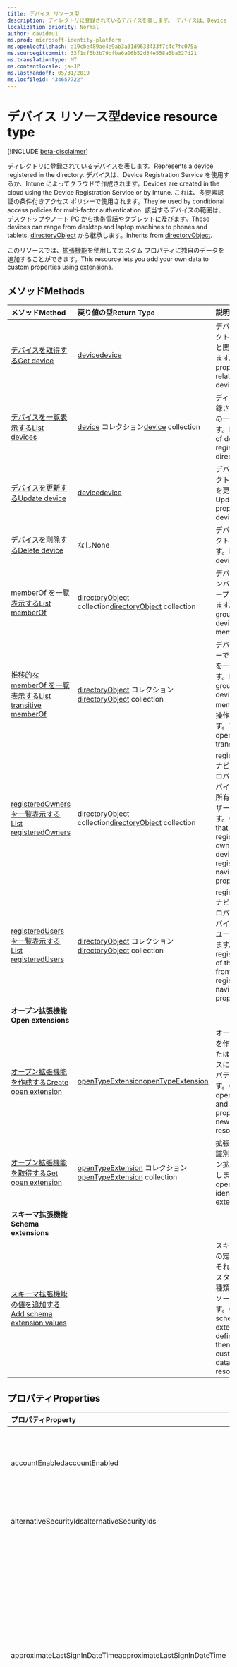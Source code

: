 ```yaml
---
title: デバイス リソース型
description: ディレクトリに登録されているデバイスを表します。 デバイスは、Device Registration Service を使用するか、Intune によってクラウドで作成されます。 これは、多要素認証の条件付きアクセス ポリシーで使用されます。 該当するデバイスの範囲は、デスクトップやノート PC から携帯電話やタブレットに及びます。 directoryObject から継承します。
localization_priority: Normal
author: davidmu1
ms.prod: microsoft-identity-platform
ms.openlocfilehash: a19cbe489ae4e9ab3a31d9633433f7c4c7fc075a
ms.sourcegitcommit: 33f1cf5b3b79bfba6a06b52d34e558a6ba327d21
ms.translationtype: MT
ms.contentlocale: ja-JP
ms.lasthandoff: 05/31/2019
ms.locfileid: "34657722"
---
```

# <a name="device-resource-type"></a><span data-ttu-id="eac3d-107">デバイス リソース型</span><span class="sxs-lookup"><span data-stu-id="eac3d-107">device resource type</span></span>

[!INCLUDE [beta-disclaimer](../../includes/beta-disclaimer.md)]

<span data-ttu-id="eac3d-108">ディレクトリに登録されているデバイスを表します。</span><span class="sxs-lookup"><span data-stu-id="eac3d-108">Represents a device registered in the directory.</span></span> <span data-ttu-id="eac3d-109">デバイスは、Device Registration Service を使用するか、Intune によってクラウドで作成されます。</span><span class="sxs-lookup"><span data-stu-id="eac3d-109">Devices are created in the cloud using the Device Registration Service or by Intune.</span></span> <span data-ttu-id="eac3d-110">これは、多要素認証の条件付きアクセス ポリシーで使用されます。</span><span class="sxs-lookup"><span data-stu-id="eac3d-110">They're used by conditional access policies for multi-factor authentication.</span></span> <span data-ttu-id="eac3d-111">該当するデバイスの範囲は、デスクトップやノート PC から携帯電話やタブレットに及びます。</span><span class="sxs-lookup"><span data-stu-id="eac3d-111">These devices can range from desktop and laptop machines to phones and tablets.</span></span> <span data-ttu-id="eac3d-112">[directoryObject](directoryobject.md) から継承します。</span><span class="sxs-lookup"><span data-stu-id="eac3d-112">Inherits from [directoryObject](directoryobject.md).</span></span>

<span data-ttu-id="eac3d-113">このリソースでは、[拡張機能](/graph/extensibility-overview)を使用してカスタム プロパティに独自のデータを追加することができます。</span><span class="sxs-lookup"><span data-stu-id="eac3d-113">This resource lets you add your own data to custom properties using [extensions](/graph/extensibility-overview).</span></span>

## <a name="methods"></a><span data-ttu-id="eac3d-114">メソッド</span><span class="sxs-lookup"><span data-stu-id="eac3d-114">Methods</span></span>

| <span data-ttu-id="eac3d-115">メソッド</span><span class="sxs-lookup"><span data-stu-id="eac3d-115">Method</span></span>       | <span data-ttu-id="eac3d-116">戻り値の型</span><span class="sxs-lookup"><span data-stu-id="eac3d-116">Return Type</span></span>  |<span data-ttu-id="eac3d-117">説明</span><span class="sxs-lookup"><span data-stu-id="eac3d-117">Description</span></span>|
|:---------------|:--------|:----------|
|[<span data-ttu-id="eac3d-118">デバイスを取得する</span><span class="sxs-lookup"><span data-stu-id="eac3d-118">Get device</span></span>](../api/device-get.md) | [<span data-ttu-id="eac3d-119">device</span><span class="sxs-lookup"><span data-stu-id="eac3d-119">device</span></span>](device.md) |<span data-ttu-id="eac3d-120">デバイスオブジェクトのプロパティと関係を読み取ります。</span><span class="sxs-lookup"><span data-stu-id="eac3d-120">Read properties and relationships of device object.</span></span>|
|[<span data-ttu-id="eac3d-121">デバイスを一覧表示する</span><span class="sxs-lookup"><span data-stu-id="eac3d-121">List devices</span></span>](../api/device-list.md) | <span data-ttu-id="eac3d-122">[device](device.md) コレクション</span><span class="sxs-lookup"><span data-stu-id="eac3d-122">[device](device.md) collection</span></span>| <span data-ttu-id="eac3d-123">ディレクトリに登録されたデバイスの一覧を取得します。</span><span class="sxs-lookup"><span data-stu-id="eac3d-123">Retrieve a list of devices registered in the directory.</span></span> |
|[<span data-ttu-id="eac3d-124">デバイスを更新する</span><span class="sxs-lookup"><span data-stu-id="eac3d-124">Update device</span></span>](../api/device-update.md) | [<span data-ttu-id="eac3d-125">device</span><span class="sxs-lookup"><span data-stu-id="eac3d-125">device</span></span>](device.md)  |<span data-ttu-id="eac3d-126">デバイスオブジェクトのプロパティを更新します。</span><span class="sxs-lookup"><span data-stu-id="eac3d-126">Update the properties of the device object.</span></span> |
|[<span data-ttu-id="eac3d-127">デバイスを削除する</span><span class="sxs-lookup"><span data-stu-id="eac3d-127">Delete device</span></span>](../api/device-delete.md) | <span data-ttu-id="eac3d-128">なし</span><span class="sxs-lookup"><span data-stu-id="eac3d-128">None</span></span> |<span data-ttu-id="eac3d-129">デバイスオブジェクトを削除します。</span><span class="sxs-lookup"><span data-stu-id="eac3d-129">Delete the device object.</span></span> |
|[<span data-ttu-id="eac3d-130">memberOf を一覧表示する</span><span class="sxs-lookup"><span data-stu-id="eac3d-130">List memberOf</span></span>](../api/device-list-memberof.md) |<span data-ttu-id="eac3d-131">[directoryObject](directoryobject.md) collection</span><span class="sxs-lookup"><span data-stu-id="eac3d-131">[directoryObject](directoryobject.md) collection</span></span>| <span data-ttu-id="eac3d-132">デバイスが直接メンバーであるグループを一覧表示します。</span><span class="sxs-lookup"><span data-stu-id="eac3d-132">List the groups that the device is a direct member of.</span></span> |
|[<span data-ttu-id="eac3d-133">推移的な memberOf を一覧表示する</span><span class="sxs-lookup"><span data-stu-id="eac3d-133">List transitive memberOf</span></span>](../api/device-list-transitivememberof.md) |<span data-ttu-id="eac3d-134">[directoryObject](directoryobject.md) コレクション</span><span class="sxs-lookup"><span data-stu-id="eac3d-134">[directoryObject](directoryobject.md) collection</span></span>| <span data-ttu-id="eac3d-135">デバイスがメンバーであるグループを一覧表示します。</span><span class="sxs-lookup"><span data-stu-id="eac3d-135">List the groups that the device is a member of.</span></span> <span data-ttu-id="eac3d-136">この操作は推移的です。</span><span class="sxs-lookup"><span data-stu-id="eac3d-136">This operation is transitive.</span></span> |
|[<span data-ttu-id="eac3d-137">registeredOwners を一覧表示する</span><span class="sxs-lookup"><span data-stu-id="eac3d-137">List registeredOwners</span></span>](../api/device-list-registeredowners.md) |<span data-ttu-id="eac3d-138">[directoryObject](directoryobject.md) collection</span><span class="sxs-lookup"><span data-stu-id="eac3d-138">[directoryObject](directoryobject.md) collection</span></span>| <span data-ttu-id="eac3d-139">registeredOwners ナビゲーション プロパティから、デバイスの登録済み所有者であるユーザーを取得します。</span><span class="sxs-lookup"><span data-stu-id="eac3d-139">Get the users that are registered owners of the device from the registeredOwners navigation property.</span></span>|
|[<span data-ttu-id="eac3d-140">registeredUsers を一覧表示する</span><span class="sxs-lookup"><span data-stu-id="eac3d-140">List registeredUsers</span></span>](../api/device-list-registeredusers.md) |<span data-ttu-id="eac3d-141">[directoryObject](directoryobject.md) コレクション</span><span class="sxs-lookup"><span data-stu-id="eac3d-141">[directoryObject](directoryobject.md) collection</span></span>| <span data-ttu-id="eac3d-142">registeredUsers ナビゲーション プロパティから、デバイスの登録済みユーザーを取得します。</span><span class="sxs-lookup"><span data-stu-id="eac3d-142">Get the registered users of the device from the registeredUsers navigation property.</span></span>|
|<span data-ttu-id="eac3d-143">**オープン拡張機能**</span><span class="sxs-lookup"><span data-stu-id="eac3d-143">**Open extensions**</span></span>| | |
|[<span data-ttu-id="eac3d-144">オープン拡張機能を作成する</span><span class="sxs-lookup"><span data-stu-id="eac3d-144">Create open extension</span></span>](../api/opentypeextension-post-opentypeextension.md) |[<span data-ttu-id="eac3d-145">openTypeExtension</span><span class="sxs-lookup"><span data-stu-id="eac3d-145">openTypeExtension</span></span>](opentypeextension.md)| <span data-ttu-id="eac3d-146">オープン拡張機能を作成し、新規または既存のリソースにカスタム プロパティを追加します。</span><span class="sxs-lookup"><span data-stu-id="eac3d-146">Create an open extension and add custom properties to a new or existing resource.</span></span>|
|[<span data-ttu-id="eac3d-147">オープン拡張機能を取得する</span><span class="sxs-lookup"><span data-stu-id="eac3d-147">Get open extension</span></span>](../api/opentypeextension-get.md) |<span data-ttu-id="eac3d-148">[openTypeExtension](opentypeextension.md) コレクション</span><span class="sxs-lookup"><span data-stu-id="eac3d-148">[openTypeExtension](opentypeextension.md) collection</span></span>| <span data-ttu-id="eac3d-149">拡張機能の名前で識別されるオープン拡張機能を取得します。</span><span class="sxs-lookup"><span data-stu-id="eac3d-149">Get an open extension identified by the extension name.</span></span>|
|<span data-ttu-id="eac3d-150">**スキーマ拡張機能**</span><span class="sxs-lookup"><span data-stu-id="eac3d-150">**Schema extensions**</span></span>| | |
|[<span data-ttu-id="eac3d-151">スキーマ拡張機能の値を追加する</span><span class="sxs-lookup"><span data-stu-id="eac3d-151">Add schema extension values</span></span>](/graph/extensibility-schema-groups) || <span data-ttu-id="eac3d-152">スキーマ拡張機能の定義を作成し、それを使用してカスタマイズされた種類のデータをリソースに追加します。</span><span class="sxs-lookup"><span data-stu-id="eac3d-152">Create a schema extension definition and then use it to add custom typed data to a resource.</span></span>|

## <a name="properties"></a><span data-ttu-id="eac3d-153">プロパティ</span><span class="sxs-lookup"><span data-stu-id="eac3d-153">Properties</span></span>
| <span data-ttu-id="eac3d-154">プロパティ</span><span class="sxs-lookup"><span data-stu-id="eac3d-154">Property</span></span>     | <span data-ttu-id="eac3d-155">型</span><span class="sxs-lookup"><span data-stu-id="eac3d-155">Type</span></span>   |<span data-ttu-id="eac3d-156">説明</span><span class="sxs-lookup"><span data-stu-id="eac3d-156">Description</span></span>|
|:---------------|:--------|:----------|
|<span data-ttu-id="eac3d-157">accountEnabled</span><span class="sxs-lookup"><span data-stu-id="eac3d-157">accountEnabled</span></span>|<span data-ttu-id="eac3d-158">Boolean</span><span class="sxs-lookup"><span data-stu-id="eac3d-158">Boolean</span></span>| <span data-ttu-id="eac3d-159">アカウントが有効な場合は **true**。それ以外の場合は **false**。</span><span class="sxs-lookup"><span data-stu-id="eac3d-159">**true** if the account is enabled; otherwise, **false**.</span></span> <span data-ttu-id="eac3d-160">既定値は true です。</span><span class="sxs-lookup"><span data-stu-id="eac3d-160">default is true.</span></span>|
|<span data-ttu-id="eac3d-161">alternativeSecurityIds</span><span class="sxs-lookup"><span data-stu-id="eac3d-161">alternativeSecurityIds</span></span>|<span data-ttu-id="eac3d-162">alternativeSecurityId コレクション</span><span class="sxs-lookup"><span data-stu-id="eac3d-162">alternativeSecurityId collection</span></span>| <span data-ttu-id="eac3d-163">内部使用専用です。</span><span class="sxs-lookup"><span data-stu-id="eac3d-163">For internal use only.</span></span> <span data-ttu-id="eac3d-164">null 許容ではありません。</span><span class="sxs-lookup"><span data-stu-id="eac3d-164">Not nullable.</span></span> |
|<span data-ttu-id="eac3d-165">approximateLastSignInDateTime</span><span class="sxs-lookup"><span data-stu-id="eac3d-165">approximateLastSignInDateTime</span></span>|<span data-ttu-id="eac3d-166">DateTimeOffset</span><span class="sxs-lookup"><span data-stu-id="eac3d-166">DateTimeOffset</span></span>| <span data-ttu-id="eac3d-167">Timestamp 型は、ISO 8601 形式を使用して日付と時刻の情報を表し、常に UTC 時間です。</span><span class="sxs-lookup"><span data-stu-id="eac3d-167">The timestamp type represents date and time information using ISO 8601 format and is always in UTC time.</span></span> <span data-ttu-id="eac3d-168">たとえば、2014 年 1 月 1 日午前 0 時 (UTC) は、次のようになります。`'2014-01-01T00:00:00Z'`</span><span class="sxs-lookup"><span data-stu-id="eac3d-168">For example, midnight UTC on Jan 1, 2014 would look like this: `'2014-01-01T00:00:00Z'`.</span></span> <span data-ttu-id="eac3d-169">読み取り専用です。</span><span class="sxs-lookup"><span data-stu-id="eac3d-169">Read-only.</span></span> |
|<span data-ttu-id="eac3d-170">complianceExpirationDateTime</span><span class="sxs-lookup"><span data-stu-id="eac3d-170">complianceExpirationDateTime</span></span>|<span data-ttu-id="eac3d-171">DateTimeOffset</span><span class="sxs-lookup"><span data-stu-id="eac3d-171">DateTimeOffset</span></span>| <span data-ttu-id="eac3d-172">デバイスが準拠していると見なされなくなったときのタイムスタンプ。</span><span class="sxs-lookup"><span data-stu-id="eac3d-172">The timestamp when the device is no longer deemed compliant.</span></span> <span data-ttu-id="eac3d-173">Timestamp 型は、ISO 8601 形式を使用して日付と時刻の情報を表し、常に UTC 時間です。</span><span class="sxs-lookup"><span data-stu-id="eac3d-173">The timestamp type represents date and time information using ISO 8601 format and is always in UTC time.</span></span> <span data-ttu-id="eac3d-174">たとえば、2014 年 1 月 1 日午前 0 時 (UTC) は、次のようになります。`'2014-01-01T00:00:00Z'`</span><span class="sxs-lookup"><span data-stu-id="eac3d-174">For example, midnight UTC on Jan 1, 2014 would look like this: `'2014-01-01T00:00:00Z'`.</span></span> <span data-ttu-id="eac3d-175">読み取り専用です。</span><span class="sxs-lookup"><span data-stu-id="eac3d-175">Read-only.</span></span> |
|<span data-ttu-id="eac3d-176">deviceId</span><span class="sxs-lookup"><span data-stu-id="eac3d-176">deviceId</span></span>|<span data-ttu-id="eac3d-177">Guid</span><span class="sxs-lookup"><span data-stu-id="eac3d-177">Guid</span></span>| <span data-ttu-id="eac3d-178">登録時に Azure の Device Registration Service により設定された一意の識別子。</span><span class="sxs-lookup"><span data-stu-id="eac3d-178">Unique identifier set by Azure Device Registration Service at the time of registration.</span></span> |
|<span data-ttu-id="eac3d-179">deviceMetadata</span><span class="sxs-lookup"><span data-stu-id="eac3d-179">deviceMetadata</span></span>|<span data-ttu-id="eac3d-180">String</span><span class="sxs-lookup"><span data-stu-id="eac3d-180">String</span></span>| <span data-ttu-id="eac3d-181">内部使用のために用意されています。</span><span class="sxs-lookup"><span data-stu-id="eac3d-181">For internal use only.</span></span> <span data-ttu-id="eac3d-182">Null に設定します。</span><span class="sxs-lookup"><span data-stu-id="eac3d-182">Set to null.</span></span> |
|<span data-ttu-id="eac3d-183">deviceVersion</span><span class="sxs-lookup"><span data-stu-id="eac3d-183">deviceVersion</span></span>|<span data-ttu-id="eac3d-184">Int32</span><span class="sxs-lookup"><span data-stu-id="eac3d-184">Int32</span></span>| <span data-ttu-id="eac3d-185">内部使用のみ。</span><span class="sxs-lookup"><span data-stu-id="eac3d-185">For internal use only.</span></span> |
|<span data-ttu-id="eac3d-186">displayName</span><span class="sxs-lookup"><span data-stu-id="eac3d-186">displayName</span></span>|<span data-ttu-id="eac3d-187">String</span><span class="sxs-lookup"><span data-stu-id="eac3d-187">String</span></span>| <span data-ttu-id="eac3d-p109">デバイスの表示名。必須。</span><span class="sxs-lookup"><span data-stu-id="eac3d-p109">The display name for the device. Required.</span></span> |
|<span data-ttu-id="eac3d-190">id</span><span class="sxs-lookup"><span data-stu-id="eac3d-190">id</span></span>|<span data-ttu-id="eac3d-191">文字列</span><span class="sxs-lookup"><span data-stu-id="eac3d-191">String</span></span>|<span data-ttu-id="eac3d-p110">デバイスの一意識別子。[directoryObject](directoryobject.md) から継承されます。キーであり、Null は許容されません。読み取り専用。</span><span class="sxs-lookup"><span data-stu-id="eac3d-p110">The unique identifier for the device. Inherited from [directoryObject](directoryobject.md). Key, Not nullable. Read-only.</span></span>|
|<span data-ttu-id="eac3d-196">isCompliant</span><span class="sxs-lookup"><span data-stu-id="eac3d-196">isCompliant</span></span>|<span data-ttu-id="eac3d-197">ブール値</span><span class="sxs-lookup"><span data-stu-id="eac3d-197">Boolean</span></span>|<span data-ttu-id="eac3d-198">デバイスがモバイル デバイス管理 (MDM) ポリシーに準拠している場合は **true**。それ以外の場合は **false**。</span><span class="sxs-lookup"><span data-stu-id="eac3d-198">**true** if the device complies with Mobile Device Management (MDM) policies; otherwise, **false**.</span></span> <span data-ttu-id="eac3d-199">読み取り専用です。</span><span class="sxs-lookup"><span data-stu-id="eac3d-199">Read-only.</span></span> <span data-ttu-id="eac3d-200">これは、任意のデバイスの OS タイプに対して、または Windows OS デバイス用の承認された[MDM アプリ](https://docs.microsoft.com/windows/client-management/mdm/azure-active-directory-integration-with-mdm)によってのみ、Intune によって更新できます。</span><span class="sxs-lookup"><span data-stu-id="eac3d-200">This can only be updated by Intune for any device OS type or by an [approved MDM app](https://docs.microsoft.com/windows/client-management/mdm/azure-active-directory-integration-with-mdm) for Windows OS devices.</span></span>|
|<span data-ttu-id="eac3d-201">isManaged</span><span class="sxs-lookup"><span data-stu-id="eac3d-201">isManaged</span></span>|<span data-ttu-id="eac3d-202">Boolean</span><span class="sxs-lookup"><span data-stu-id="eac3d-202">Boolean</span></span>|<span data-ttu-id="eac3d-203">デバイスがモバイル デバイス管理 (MDM) アプリで管理されている場合は **true**。それ以外の場合は **false**。</span><span class="sxs-lookup"><span data-stu-id="eac3d-203">**true** if the device is managed by a Mobile Device Management (MDM) app; otherwise, **false**.</span></span> <span data-ttu-id="eac3d-204">これは、任意のデバイスの OS タイプに対して、または Windows OS デバイス用の承認された[MDM アプリ](https://docs.microsoft.com/windows/client-management/mdm/azure-active-directory-integration-with-mdm)によってのみ、Intune によって更新できます。</span><span class="sxs-lookup"><span data-stu-id="eac3d-204">This can only be updated by Intune for any device OS type or by an [approved MDM app](https://docs.microsoft.com/windows/client-management/mdm/azure-active-directory-integration-with-mdm) for Windows OS devices.</span></span> |
|<span data-ttu-id="eac3d-205">onPremisesLastSyncDateTime</span><span class="sxs-lookup"><span data-stu-id="eac3d-205">onPremisesLastSyncDateTime</span></span>|<span data-ttu-id="eac3d-206">DateTimeOffset</span><span class="sxs-lookup"><span data-stu-id="eac3d-206">DateTimeOffset</span></span>|<span data-ttu-id="eac3d-207">オブジェクトがオンプレミスのディレクトリと最後に同期された日時を示します。Timestamp 型は、ISO 8601 形式を使用して、常に UTC 時間での日付と時刻の情報を表します。</span><span class="sxs-lookup"><span data-stu-id="eac3d-207">The last time at which the object was synced with the on-premises directory.The Timestamp type represents date and time information using ISO 8601 format and is always in UTC time.</span></span> <span data-ttu-id="eac3d-208">たとえば、2014 年 1 月 1 日午前 0 時 (UTC) は、次のようになります。`'2014-01-01T00:00:00Z'` 読み取り専用。</span><span class="sxs-lookup"><span data-stu-id="eac3d-208">For example, midnight UTC on Jan 1, 2014 would look like this: `'2014-01-01T00:00:00Z'` Read-only.</span></span> |
|<span data-ttu-id="eac3d-209">onPremisesSyncEnabled</span><span class="sxs-lookup"><span data-stu-id="eac3d-209">onPremisesSyncEnabled</span></span>|<span data-ttu-id="eac3d-210">Boolean</span><span class="sxs-lookup"><span data-stu-id="eac3d-210">Boolean</span></span>|<span data-ttu-id="eac3d-211">このオブジェクトがオンプレミスのディレクトリから同期される場合は **true**。このオブジェクトが最初にオンプレミスのディレクトリから同期されていて、今後は同期されない場合は **false**。このオブジェクトがオンプレミスのディレクトリから一度も同期されたことがない場合は **null** (既定値)。</span><span class="sxs-lookup"><span data-stu-id="eac3d-211">**true** if this object is synced from an on-premises directory; **false** if this object was originally synced from an on-premises directory but is no longer synced; **null** if this object has never been synced from an on-premises directory (default).</span></span> <span data-ttu-id="eac3d-212">読み取り専用です。</span><span class="sxs-lookup"><span data-stu-id="eac3d-212">Read-only.</span></span>|
|<span data-ttu-id="eac3d-213">operatingSystem</span><span class="sxs-lookup"><span data-stu-id="eac3d-213">operatingSystem</span></span>|<span data-ttu-id="eac3d-214">String</span><span class="sxs-lookup"><span data-stu-id="eac3d-214">String</span></span>| <span data-ttu-id="eac3d-p115">デバイス上のオペレーティング システムの種類。必須。</span><span class="sxs-lookup"><span data-stu-id="eac3d-p115">The type of operating system on the device. Required.</span></span> |
|<span data-ttu-id="eac3d-217">operatingSystemVersion</span><span class="sxs-lookup"><span data-stu-id="eac3d-217">operatingSystemVersion</span></span>|<span data-ttu-id="eac3d-218">String</span><span class="sxs-lookup"><span data-stu-id="eac3d-218">String</span></span>| <span data-ttu-id="eac3d-219">デバイスのオペレーティング システムのバージョン。</span><span class="sxs-lookup"><span data-stu-id="eac3d-219">Operating system version of the device.</span></span> <span data-ttu-id="eac3d-220">必須。</span><span class="sxs-lookup"><span data-stu-id="eac3d-220">Required.</span></span> |
|<span data-ttu-id="eac3d-221">physicalIds</span><span class="sxs-lookup"><span data-stu-id="eac3d-221">physicalIds</span></span>|<span data-ttu-id="eac3d-222">String collection</span><span class="sxs-lookup"><span data-stu-id="eac3d-222">String collection</span></span>| <span data-ttu-id="eac3d-223">内部使用専用です。</span><span class="sxs-lookup"><span data-stu-id="eac3d-223">For internal use only.</span></span> <span data-ttu-id="eac3d-224">null 許容ではありません。</span><span class="sxs-lookup"><span data-stu-id="eac3d-224">Not nullable.</span></span> |
|<span data-ttu-id="eac3d-225">profileType</span><span class="sxs-lookup"><span data-stu-id="eac3d-225">profileType</span></span>|<span data-ttu-id="eac3d-226">String</span><span class="sxs-lookup"><span data-stu-id="eac3d-226">String</span></span>|<span data-ttu-id="eac3d-227">デバイスのプロファイルの種類。</span><span class="sxs-lookup"><span data-stu-id="eac3d-227">The profile type of the device.</span></span> <span data-ttu-id="eac3d-228">可能な値:</span><span class="sxs-lookup"><span data-stu-id="eac3d-228">Possible values:</span></span><br /><span data-ttu-id="eac3d-229">**Registereddevice**限り</span><span class="sxs-lookup"><span data-stu-id="eac3d-229">**RegisteredDevice** (default)</span></span><br /><span data-ttu-id="eac3d-230">**SecureVM**</span><span class="sxs-lookup"><span data-stu-id="eac3d-230">**SecureVM**</span></span><br /><span data-ttu-id="eac3d-231">**Printer**</span><span class="sxs-lookup"><span data-stu-id="eac3d-231">**Printer**</span></span><br /><span data-ttu-id="eac3d-232">**Shared**</span><span class="sxs-lookup"><span data-stu-id="eac3d-232">**Shared**</span></span><br /><span data-ttu-id="eac3d-233">**Hub**</span><span class="sxs-lookup"><span data-stu-id="eac3d-233">**IoT**</span></span>|
|<span data-ttu-id="eac3d-234">systemLabels</span><span class="sxs-lookup"><span data-stu-id="eac3d-234">systemLabels</span></span>|<span data-ttu-id="eac3d-235">文字列コレクション</span><span class="sxs-lookup"><span data-stu-id="eac3d-235">String collection</span></span>| <span data-ttu-id="eac3d-236">システムによってデバイスに適用されるラベルのリスト。</span><span class="sxs-lookup"><span data-stu-id="eac3d-236">List of labels applied to the device by the system.</span></span> |
|<span data-ttu-id="eac3d-237">trustType</span><span class="sxs-lookup"><span data-stu-id="eac3d-237">trustType</span></span>|<span data-ttu-id="eac3d-238">String</span><span class="sxs-lookup"><span data-stu-id="eac3d-238">String</span></span>| <span data-ttu-id="eac3d-239">参加済みデバイスの信頼の種類。</span><span class="sxs-lookup"><span data-stu-id="eac3d-239">Type of trust for the joined device.</span></span> <span data-ttu-id="eac3d-240">読み取り専用です。</span><span class="sxs-lookup"><span data-stu-id="eac3d-240">Read-only.</span></span> <span data-ttu-id="eac3d-241">可能な値:</span><span class="sxs-lookup"><span data-stu-id="eac3d-241">Possible values:</span></span> <br /><span data-ttu-id="eac3d-242">**ワークプレース** - *bring your own personal devices* を示します</span><span class="sxs-lookup"><span data-stu-id="eac3d-242">**Workplace** - indicates *bring your own personal devices*</span></span><br /><span data-ttu-id="eac3d-243">**AzureAd** - クラウド専用の参加済みデバイス</span><span class="sxs-lookup"><span data-stu-id="eac3d-243">**AzureAd** - Cloud only joined devices</span></span><br /><span data-ttu-id="eac3d-244">**ServerAd** -Azure AD に参加済みのオンプレミスのドメイン参加済みデバイス。</span><span class="sxs-lookup"><span data-stu-id="eac3d-244">**ServerAd** - on-premises domain joined devices joined to Azure AD.</span></span> <span data-ttu-id="eac3d-245">詳細については、「[Azure Active Directory のデバイス管理の概要](https://docs.microsoft.com/en-us/azure/active-directory/device-management-introduction)」を参照してください</span><span class="sxs-lookup"><span data-stu-id="eac3d-245">For more details, see [Introduction to device management in Azure Active Directory](https://docs.microsoft.com/en-us/azure/active-directory/device-management-introduction)</span></span> |
|<span data-ttu-id="eac3d-246">名前</span><span class="sxs-lookup"><span data-stu-id="eac3d-246">Name</span></span>| <span data-ttu-id="eac3d-247">String</span><span class="sxs-lookup"><span data-stu-id="eac3d-247">String</span></span> | <span data-ttu-id="eac3d-248">デバイスのフレンドリ名。</span><span class="sxs-lookup"><span data-stu-id="eac3d-248">Friendly name of a device.</span></span> <span data-ttu-id="eac3d-249">ユーザーが Microsoft アカウントでプロジェクトローマの一部としてサインインした場合にのみ返されます。</span><span class="sxs-lookup"><span data-stu-id="eac3d-249">Only returned if user signs in with a Microsoft account as part of Project Rome.</span></span> |
|<span data-ttu-id="eac3d-250">状態</span><span class="sxs-lookup"><span data-stu-id="eac3d-250">Status</span></span> | <span data-ttu-id="eac3d-251">String</span><span class="sxs-lookup"><span data-stu-id="eac3d-251">String</span></span>| <span data-ttu-id="eac3d-252">デバイスがオンラインまたはオフライン。</span><span class="sxs-lookup"><span data-stu-id="eac3d-252">Device is online or offline.</span></span> <span data-ttu-id="eac3d-253">ユーザーが Microsoft アカウントでプロジェクトローマの一部としてサインインした場合にのみ返されます。</span><span class="sxs-lookup"><span data-stu-id="eac3d-253">Only returned if user signs in with a Microsoft account as part of Project Rome.</span></span> |
|<span data-ttu-id="eac3d-254">プラットフォーム</span><span class="sxs-lookup"><span data-stu-id="eac3d-254">Platform</span></span> |<span data-ttu-id="eac3d-255">String</span><span class="sxs-lookup"><span data-stu-id="eac3d-255">String</span></span>|<span data-ttu-id="eac3d-256">デバイスのプラットフォーム。</span><span class="sxs-lookup"><span data-stu-id="eac3d-256">Platform of device.</span></span> <span data-ttu-id="eac3d-257">ユーザーが Microsoft アカウントでプロジェクトローマの一部としてサインインした場合にのみ返されます。</span><span class="sxs-lookup"><span data-stu-id="eac3d-257">Only returned if user signs in with a Microsoft account as part of Project Rome.</span></span> <span data-ttu-id="eac3d-258">ユーザーが Microsoft アカウントでプロジェクトローマの一部としてサインインした場合にのみ返されます。</span><span class="sxs-lookup"><span data-stu-id="eac3d-258">Only returned if user signs in with a Microsoft account as part of Project Rome.</span></span>|
|<span data-ttu-id="eac3d-259">Kind</span><span class="sxs-lookup"><span data-stu-id="eac3d-259">Kind</span></span>| <span data-ttu-id="eac3d-260">文字列</span><span class="sxs-lookup"><span data-stu-id="eac3d-260">String</span></span>| <span data-ttu-id="eac3d-261">デバイスのフォームファクター。</span><span class="sxs-lookup"><span data-stu-id="eac3d-261">Form factor of device.</span></span> <span data-ttu-id="eac3d-262">ユーザーが Microsoft アカウントでプロジェクトローマの一部としてサインインした場合にのみ返されます。</span><span class="sxs-lookup"><span data-stu-id="eac3d-262">Only returned if user signs in with a Microsoft account as part of Project Rome.</span></span> |
|<span data-ttu-id="eac3d-263">モデル</span><span class="sxs-lookup"><span data-stu-id="eac3d-263">Model</span></span>| <span data-ttu-id="eac3d-264">String</span><span class="sxs-lookup"><span data-stu-id="eac3d-264">String</span></span>| <span data-ttu-id="eac3d-265">デバイスのモデル。</span><span class="sxs-lookup"><span data-stu-id="eac3d-265">Model of device.</span></span> <span data-ttu-id="eac3d-266">ユーザーが Microsoft アカウントでプロジェクトローマの一部としてサインインした場合にのみ返されます。</span><span class="sxs-lookup"><span data-stu-id="eac3d-266">Only returned if user signs in with a Microsoft account as part of Project Rome.</span></span> |
|<span data-ttu-id="eac3d-267">製造</span><span class="sxs-lookup"><span data-stu-id="eac3d-267">Manufacturer</span></span>| <span data-ttu-id="eac3d-268">String</span><span class="sxs-lookup"><span data-stu-id="eac3d-268">String</span></span>| <span data-ttu-id="eac3d-269">デバイスの製造元。</span><span class="sxs-lookup"><span data-stu-id="eac3d-269">Manufacturer of device.</span></span> <span data-ttu-id="eac3d-270">ユーザーが Microsoft アカウントでプロジェクトローマの一部としてサインインした場合にのみ返されます。</span><span class="sxs-lookup"><span data-stu-id="eac3d-270">Only returned if user signs in with a Microsoft account as part of Project Rome.</span></span> |

## <a name="relationships"></a><span data-ttu-id="eac3d-271">リレーションシップ</span><span class="sxs-lookup"><span data-stu-id="eac3d-271">Relationships</span></span>
| <span data-ttu-id="eac3d-272">リレーションシップ</span><span class="sxs-lookup"><span data-stu-id="eac3d-272">Relationship</span></span> | <span data-ttu-id="eac3d-273">型</span><span class="sxs-lookup"><span data-stu-id="eac3d-273">Type</span></span>   |<span data-ttu-id="eac3d-274">説明</span><span class="sxs-lookup"><span data-stu-id="eac3d-274">Description</span></span>|
|:---------------|:--------|:----------|
|<span data-ttu-id="eac3d-275">extensions</span><span class="sxs-lookup"><span data-stu-id="eac3d-275">extensions</span></span>|<span data-ttu-id="eac3d-276">[extension](extension.md) コレクション</span><span class="sxs-lookup"><span data-stu-id="eac3d-276">[extension](extension.md) collection</span></span>|<span data-ttu-id="eac3d-p127">デバイスに対して定義されているオープン拡張機能のコレクション。読み取り専用です。Null 許容型。</span><span class="sxs-lookup"><span data-stu-id="eac3d-p127">The collection of open extensions defined for the device. Read-only. Nullable.</span></span>|
|<span data-ttu-id="eac3d-280">registeredOwners</span><span class="sxs-lookup"><span data-stu-id="eac3d-280">registeredOwners</span></span>|<span data-ttu-id="eac3d-281">[directoryObject](directoryobject.md) collection</span><span class="sxs-lookup"><span data-stu-id="eac3d-281">[directoryObject](directoryobject.md) collection</span></span>| <span data-ttu-id="eac3d-282">デバイスがクラウドに参加済みか、または個人用デバイスが登録済みのユーザー。</span><span class="sxs-lookup"><span data-stu-id="eac3d-282">The user that cloud joined the device or registered their personal device.</span></span> <span data-ttu-id="eac3d-283">登録済み所有者は、登録時に設定されます。</span><span class="sxs-lookup"><span data-stu-id="eac3d-283">The registered owner is set at the time of registration.</span></span> <span data-ttu-id="eac3d-284">現在、所有者は 1 人しかいることができません。</span><span class="sxs-lookup"><span data-stu-id="eac3d-284">Currently, there can be only one owner.</span></span> <span data-ttu-id="eac3d-285">読み取り専用です。</span><span class="sxs-lookup"><span data-stu-id="eac3d-285">Read-only.</span></span> <span data-ttu-id="eac3d-286">Null 許容型。</span><span class="sxs-lookup"><span data-stu-id="eac3d-286">Nullable.</span></span>|
|<span data-ttu-id="eac3d-287">registeredUsers</span><span class="sxs-lookup"><span data-stu-id="eac3d-287">registeredUsers</span></span>|<span data-ttu-id="eac3d-288">[directoryObject](directoryobject.md) コレクション</span><span class="sxs-lookup"><span data-stu-id="eac3d-288">[directoryObject](directoryobject.md) collection</span></span>| <span data-ttu-id="eac3d-289">デバイスの登録済みユーザーのコレクション。</span><span class="sxs-lookup"><span data-stu-id="eac3d-289">Collection of registered users of the device.</span></span> <span data-ttu-id="eac3d-290">クラウドに参加済みのデバイスと登録済みの個人用デバイスの場合、登録済みのユーザーは、登録時に登録済み所有者と同じ値に設定されます。</span><span class="sxs-lookup"><span data-stu-id="eac3d-290">For cloud joined devices and registered personal devices, registered users are set to the same value as registered owners at the time of registration.</span></span> <span data-ttu-id="eac3d-291">読み取り専用です。</span><span class="sxs-lookup"><span data-stu-id="eac3d-291">Read-only.</span></span> <span data-ttu-id="eac3d-292">Null 許容型。</span><span class="sxs-lookup"><span data-stu-id="eac3d-292">Nullable.</span></span>|
|<span data-ttu-id="eac3d-293">extensions</span><span class="sxs-lookup"><span data-stu-id="eac3d-293">extensions</span></span>|<span data-ttu-id="eac3d-294">[extension](extension.md) コレクション</span><span class="sxs-lookup"><span data-stu-id="eac3d-294">[extension](extension.md) collection</span></span>|<span data-ttu-id="eac3d-295">デバイスに対して定義されているオープン拡張機能のコレクション。</span><span class="sxs-lookup"><span data-stu-id="eac3d-295">The collection of open extensions defined for the device.</span></span> <span data-ttu-id="eac3d-296">Null 許容型。</span><span class="sxs-lookup"><span data-stu-id="eac3d-296">Nullable.</span></span>|
|<span data-ttu-id="eac3d-297">registeredOwners</span><span class="sxs-lookup"><span data-stu-id="eac3d-297">registeredOwners</span></span>|<span data-ttu-id="eac3d-298">[directoryObject](directoryobject.md) collection</span><span class="sxs-lookup"><span data-stu-id="eac3d-298">[directoryObject](directoryobject.md) collection</span></span>|<span data-ttu-id="eac3d-p131">デバイスの登録済み所有者であるユーザー。読み取り専用。Null 許容型。</span><span class="sxs-lookup"><span data-stu-id="eac3d-p131">Users that are registered owners of the device. Read-only. Nullable.</span></span>|
|<span data-ttu-id="eac3d-302">registeredUsers</span><span class="sxs-lookup"><span data-stu-id="eac3d-302">registeredUsers</span></span>|<span data-ttu-id="eac3d-303">[directoryObject](directoryobject.md) コレクション</span><span class="sxs-lookup"><span data-stu-id="eac3d-303">[directoryObject](directoryobject.md) collection</span></span>|<span data-ttu-id="eac3d-p132">デバイスの登録済みユーザーであるユーザー。読み取り専用。Null 許容型。</span><span class="sxs-lookup"><span data-stu-id="eac3d-p132">Users that are registered users of the device. Read-only. Nullable.</span></span>|
|<span data-ttu-id="eac3d-307"> コマンド</span><span class="sxs-lookup"><span data-stu-id="eac3d-307">commands</span></span> | <span data-ttu-id="eac3d-308">[command](command.md)コレクション</span><span class="sxs-lookup"><span data-stu-id="eac3d-308">[command](command.md) collection</span></span> | <span data-ttu-id="eac3d-309">このデバイスに送信されるコマンドのセット</span><span class="sxs-lookup"><span data-stu-id="eac3d-309">Set of commands sent to this device</span></span>|

## <a name="json-representation"></a><span data-ttu-id="eac3d-310">JSON 表記</span><span class="sxs-lookup"><span data-stu-id="eac3d-310">JSON representation</span></span>

<span data-ttu-id="eac3d-311">リソースの JSON 表記を次に示します。</span><span class="sxs-lookup"><span data-stu-id="eac3d-311">The following is a JSON representation of the resource.</span></span>

<!-- {
  "blockType": "resource",
  "optionalProperties": [
    "extensions",
    "registeredOwners",
    "registeredUsers"
  ],
  "keyProperty": "id",
  "@odata.type": "microsoft.graph.device"
}-->

```json
{
  "accountEnabled": true,
  "approximateLastSignInDateTime": "String (timestamp)",
  "complianceExpirationDateTime": "String (timestamp)",
  "deviceId": "string",
  "deviceMetadata": "string",
  "deviceVersion": 1024,
  "displayName": "string",
  "id": "string (identifier)",
  "isCompliant": true,
  "isManaged": true,
  "onPremisesLastSyncDateTime": "String (timestamp)",
  "onPremisesSyncEnabled": true,
  "operatingSystem": "string",
  "operatingSystemVersion": "string",
  "physicalIds": ["string"],
  "profileType": "string",
  "systemLabels": ["string"],
  "trustType": "string",
  "Name": "string",
  "Status": "string",
  "Platform": "string",
  "Kind": "string",
  "Model": "string",
  "Manufacturer": "string"
}
```

## <a name="see-also"></a><span data-ttu-id="eac3d-312">関連項目</span><span class="sxs-lookup"><span data-stu-id="eac3d-312">See also</span></span>

- [<span data-ttu-id="eac3d-313">拡張機能を使用してカスタム データをリソースに追加する</span><span class="sxs-lookup"><span data-stu-id="eac3d-313">Add custom data to resources using extensions</span></span>](/graph/extensibility-overview)
- [<span data-ttu-id="eac3d-314">オープン拡張機能を使用してカスタム データをユーザーに追加する</span><span class="sxs-lookup"><span data-stu-id="eac3d-314">Add custom data to users using open extensions</span></span>](/graph/extensibility-open-users)
- [<span data-ttu-id="eac3d-315">スキーマ拡張機能を使用したグループへのカスタム データの追加</span><span class="sxs-lookup"><span data-stu-id="eac3d-315">Add custom data to groups using schema extensions</span></span>](/graph/extensibility-schema-groups)

<!-- uuid: 8fcb5dbc-d5aa-4681-8e31-b001d5168d79
2015-10-25 14:57:30 UTC -->
<!--
{
  "type": "#page.annotation",
  "description": "device resource",
  "keywords": "",
  "section": "documentation",
  "tocPath": "",
  "suppressions": []
}
-->
